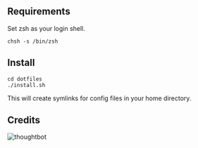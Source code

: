 Requirements
------------

Set zsh as your login shell.

    chsh -s /bin/zsh

Install
-------

    cd dotfiles
    ./install.sh

This will create symlinks for config files in your home directory. 

Credits
-------

![thoughtbot](http://thoughtbot.com/images/tm/logo.png)
